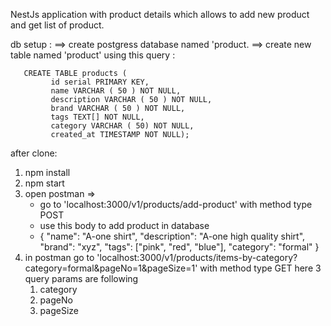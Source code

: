NestJs application with product details which allows to add new product and get list of product.

db setup : 
   ==> create postgress database named 'product.
   ==> create new table named 'product' using this query :
    
       CREATE TABLE products (
	         id serial PRIMARY KEY,
	         name VARCHAR ( 50 ) NOT NULL,
	         description VARCHAR ( 50 ) NOT NULL,
	         brand VARCHAR ( 50 ) NOT NULL,
	         tags TEXT[] NOT NULL,
	         category VARCHAR ( 50) NOT NULL,
	         created_at TIMESTAMP NOT NULL);
           
           
   after clone:
   1. npm install
   2. npm start
   3. open postman  => 
      - go to 'localhost:3000/v1/products/add-product' with method type POST
      - use this body to add product in database
      - {
    	 "name": "A-one shirt",
    	"description": "A-one high quality shirt",
    	"brand": "xyz",
    	"tags": ["pink", "red", "blue"],
    	"category": "formal"
	}
 4. in postman go to 'localhost:3000/v1/products/items-by-category?category=formal&pageNo=1&pageSize=1'	with method type GET
    here 3 query params are following
       1. category
       2. pageNo
       3. pageSize

	
       
       
      
           
